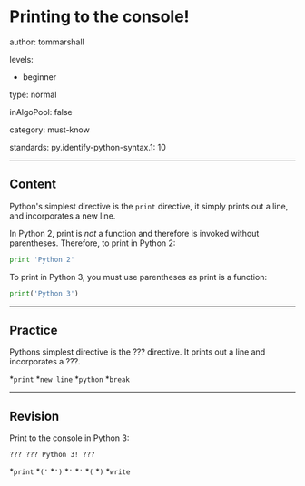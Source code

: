 # Printing to the console!
author: tommarshall

levels:

  - beginner

type: normal

inAlgoPool: false

category: must-know

standards:
  py.identify-python-syntax.1: 10

---
## Content

Python's simplest directive is the `print` directive, it simply prints out a line, and incorporates a new line. 

In Python 2, print is *not* a function and therefore is invoked without parentheses. Therefore, to print in Python 2:
```python
print 'Python 2'
```

To print in Python 3, you must use parentheses as print is a function:

```python
print('Python 3')
```

---
## Practice

Pythons simplest directive is the ??? directive. It prints out a line and incorporates a ???.

*`print`
*`new line`
*`python`
*`break`

---
## Revision

Print to the console in Python 3:

```
??? ??? Python 3! ???
```
*`print`
*`('`
*`')`
*`'`
*`'`
*`(`
*`)`
*`write`

